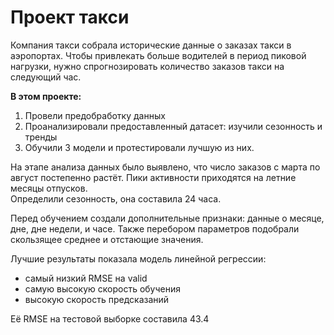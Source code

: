 # Проект такси

Компания такси собрала исторические данные о заказах такси в аэропортах. Чтобы привлекать больше водителей в период пиковой нагрузки, нужно спрогнозировать количество заказов такси на следующий час.

__В этом проекте:__
1. Провели предобработку данных
2. Проанализировали предоставленный датасет: изучили сезонность и тренды
3. Обучили 3 модели и протестировали лучшую из них.

На этапе анализа данных было выявлено, что число заказов с марта по август постепенно растёт. Пики активности приходятся на летние месяцы отпусков.\
Определили сезонность, она составила 24 часа.

Перед обучением создали дополнительные признаки: данные о месяце, дне, дне недели, и часе. Также перебором параметров подобрали скользящее среднее и отстающие значения.

Лучшие результаты показала модель линейной регрессии:
- самый низкий RMSE на valid
- самую высокую скорость обучения
- высокую скорость предсказаний

Её RMSE на тестовой выборке составила  43.4
